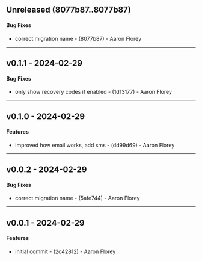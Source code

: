 ## Unreleased (8077b87..8077b87)
#### Bug Fixes
- correct migration name - (8077b87) - Aaron Florey

- - -
## v0.1.1 - 2024-02-29
#### Bug Fixes
- only show recovery codes if enabled - (1d13177) - Aaron Florey

- - -

## v0.1.0 - 2024-02-29
#### Features
- improved how email works, add sms - (dd99d69) - Aaron Florey

- - -

## v0.0.2 - 2024-02-29
#### Bug Fixes
- correct migration name - (5afe744) - Aaron Florey

- - -


## v0.0.1 - 2024-02-29
#### Features
- initial commit - (2c42812) - Aaron Florey


